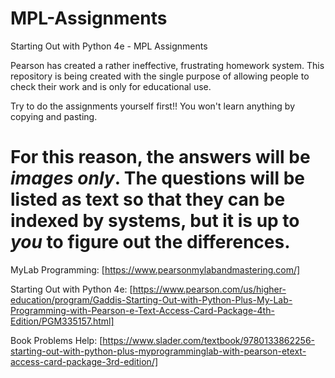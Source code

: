 # MPL-Assignments
Starting Out with Python 4e - MPL Assignments

Pearson has created a rather ineffective, frustrating homework system. This repository is being created with the single purpose of allowing people to check their work and is only for educational use.

Try to do the assignments yourself first!! You won't learn anything by copying and pasting.
# For this reason, the answers will be *images only*. The questions will be listed as text so that they can be indexed by systems, but it is up to ***you*** to figure out the differences.

MyLab Programming: [https://www.pearsonmylabandmastering.com/]

Starting Out with Python 4e: [https://www.pearson.com/us/higher-education/program/Gaddis-Starting-Out-with-Python-Plus-My-Lab-Programming-with-Pearson-e-Text-Access-Card-Package-4th-Edition/PGM335157.html]

Book Problems Help: [https://www.slader.com/textbook/9780133862256-starting-out-with-python-plus-myprogramminglab-with-pearson-etext-access-card-package-3rd-edition/]
